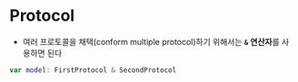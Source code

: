 # Protocol
- 여러 프로토콜을 채택(conform multiple protocol)하기 위해서는 **`&` 연산자**를 사용하면 된다
 ```swift
 var model: FirstProtocol & SecondProtocol 
 ```
